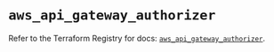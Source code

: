 # `aws_api_gateway_authorizer`

Refer to the Terraform Registry for docs: [`aws_api_gateway_authorizer`](https://registry.terraform.io/providers/hashicorp/aws/6.7.0/docs/resources/api_gateway_authorizer).
